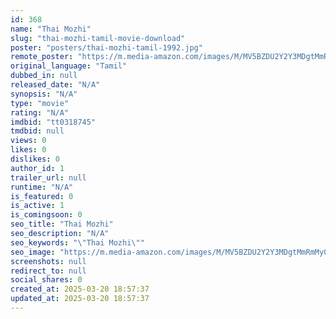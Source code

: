 ```yaml
---
id: 368
name: "Thai Mozhi"
slug: "thai-mozhi-tamil-movie-download"
poster: "posters/thai-mozhi-tamil-1992.jpg"
remote_poster: "https://m.media-amazon.com/images/M/MV5BZDU2Y2Y3MDgtMmRmMy00MDNjLWI4NGQtZTVlODZhODgyODNkXkEyXkFqcGdeQXVyOTk3NTc2MzE@._V1_SX300.jpg"
original_language: "Tamil"
dubbed_in: null
released_date: "N/A"
synopsis: "N/A"
type: "movie"
rating: "N/A"
imdbid: "tt0318745"
tmdbid: null
views: 0
likes: 0
dislikes: 0
author_id: 1
trailer_url: null
runtime: "N/A"
is_featured: 0
is_active: 1
is_comingsoon: 0
seo_title: "Thai Mozhi"
seo_description: "N/A"
seo_keywords: "\"Thai Mozhi\""
seo_image: "https://m.media-amazon.com/images/M/MV5BZDU2Y2Y3MDgtMmRmMy00MDNjLWI4NGQtZTVlODZhODgyODNkXkEyXkFqcGdeQXVyOTk3NTc2MzE@._V1_SX300.jpg"
screenshots: null
redirect_to: null
social_shares: 0
created_at: 2025-03-20 18:57:37
updated_at: 2025-03-20 18:57:37
---
```


